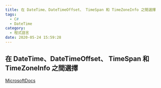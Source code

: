 ```yaml
---
title: 在 DateTime、DateTimeOffset、 TimeSpan 和 TimeZoneInfo 之間選擇
tags:
  - C#
  - DateTime
category:
  - 程式語言
date: 2020-05-24 15:59:28
---
```

## 在 DateTime、DateTimeOffset、 TimeSpan 和 TimeZoneInfo 之間選擇

[MicrosoftDocs](https://docs.microsoft.com/zh-tw/dotnet/standard/datetime/choosing-between-datetime)
